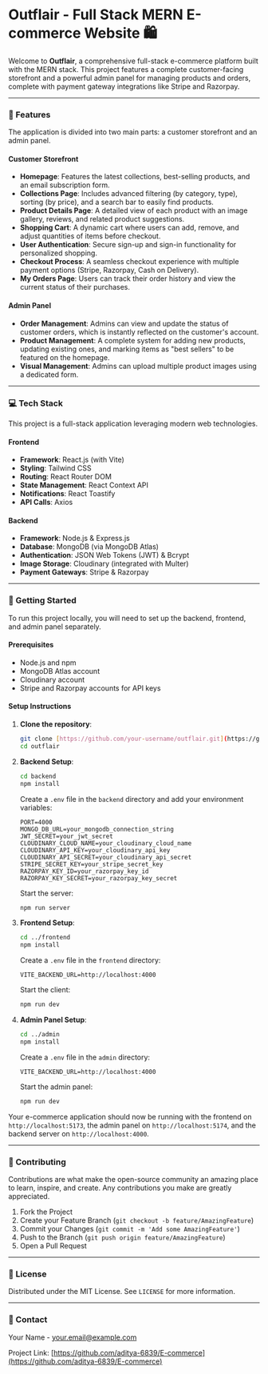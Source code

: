 # Outflair - Full Stack MERN E-commerce Website 🛍️

Welcome to **Outflair**, a comprehensive full-stack e-commerce platform built with the MERN stack. This project features a complete customer-facing storefront and a powerful admin panel for managing products and orders, complete with payment gateway integrations like Stripe and Razorpay.

---

### 🌟 Features

The application is divided into two main parts: a customer storefront and an admin panel.

#### Customer Storefront

* **Homepage**: Features the latest collections, best-selling products, and an email subscription form.
* **Collections Page**: Includes advanced filtering (by category, type), sorting (by price), and a search bar to easily find products.
* **Product Details Page**: A detailed view of each product with an image gallery, reviews, and related product suggestions.
* **Shopping Cart**: A dynamic cart where users can add, remove, and adjust quantities of items before checkout.
* **User Authentication**: Secure sign-up and sign-in functionality for personalized shopping.
* **Checkout Process**: A seamless checkout experience with multiple payment options (Stripe, Razorpay, Cash on Delivery).
* **My Orders Page**: Users can track their order history and view the current status of their purchases.

#### Admin Panel

* **Order Management**: Admins can view and update the status of customer orders, which is instantly reflected on the customer's account.
* **Product Management**: A complete system for adding new products, updating existing ones, and marking items as "best sellers" to be featured on the homepage.
* **Visual Management**: Admins can upload multiple product images using a dedicated form.

---

### 💻 Tech Stack

This project is a full-stack application leveraging modern web technologies.

#### Frontend

* **Framework**: React.js (with Vite)
* **Styling**: Tailwind CSS
* **Routing**: React Router DOM
* **State Management**: React Context API
* **Notifications**: React Toastify
* **API Calls**: Axios

#### Backend

* **Framework**: Node.js & Express.js
* **Database**: MongoDB (via MongoDB Atlas)
* **Authentication**: JSON Web Tokens (JWT) & Bcrypt
* **Image Storage**: Cloudinary (integrated with Multer)
* **Payment Gateways**: Stripe & Razorpay

---

### 🚀 Getting Started

To run this project locally, you will need to set up the backend, frontend, and admin panel separately.

#### Prerequisites

* Node.js and npm
* MongoDB Atlas account
* Cloudinary account
* Stripe and Razorpay accounts for API keys

#### Setup Instructions

1.  **Clone the repository**:
    ```bash
    git clone [https://github.com/your-username/outflair.git](https://github.com/your-username/outflair.git)
    cd outflair
    ```

2.  **Backend Setup**:
    ```bash
    cd backend
    npm install
    ```
    Create a `.env` file in the `backend` directory and add your environment variables:
    ```
    PORT=4000
    MONGO_DB_URL=your_mongodb_connection_string
    JWT_SECRET=your_jwt_secret
    CLOUDINARY_CLOUD_NAME=your_cloudinary_cloud_name
    CLOUDINARY_API_KEY=your_cloudinary_api_key
    CLOUDINARY_API_SECRET=your_cloudinary_api_secret
    STRIPE_SECRET_KEY=your_stripe_secret_key
    RAZORPAY_KEY_ID=your_razorpay_key_id
    RAZORPAY_KEY_SECRET=your_razorpay_key_secret
    ```
    Start the server:
    ```bash
    npm run server
    ```

3.  **Frontend Setup**:
    ```bash
    cd ../frontend
    npm install
    ```
    Create a `.env` file in the `frontend` directory:
    ```
    VITE_BACKEND_URL=http://localhost:4000
    ```
    Start the client:
    ```bash
    npm run dev
    ```

4.  **Admin Panel Setup**:
    ```bash
    cd ../admin
    npm install
    ```
    Create a `.env` file in the `admin` directory:
    ```
    VITE_BACKEND_URL=http://localhost:4000
    ```
    Start the admin panel:
    ```bash
    npm run dev
    ```

Your e-commerce application should now be running with the frontend on `http://localhost:5173`, the admin panel on `http://localhost:5174`, and the backend server on `http://localhost:4000`.

---

### 🤝 Contributing

Contributions are what make the open-source community an amazing place to learn, inspire, and create. Any contributions you make are greatly appreciated.

1.  Fork the Project
2.  Create your Feature Branch (`git checkout -b feature/AmazingFeature`)
3.  Commit your Changes (`git commit -m 'Add some AmazingFeature'`)
4.  Push to the Branch (`git push origin feature/AmazingFeature`)
5.  Open a Pull Request

---

### 📄 License

Distributed under the MIT License. See `LICENSE` for more information.

---

### 📧 Contact

Your Name - your.email@example.com

Project Link: [https://github.com/aditya-6839/E-commerce](https://github.com/aditya-6839/E-commerce)